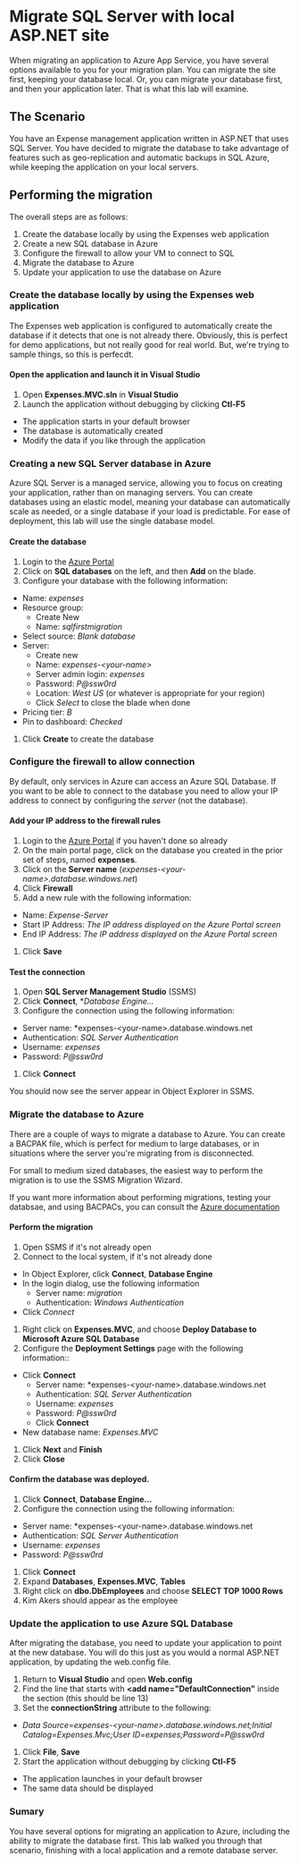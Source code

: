 # Migrate SQL Server with local ASP.NET site

When migrating an application to Azure App Service, you have several options available to you for your migration plan. You can migrate the site first, keeping your database local. Or, you can migrate your database first, and then your application later. That is what this lab will examine.

## The Scenario

You have an Expense management application written in ASP.NET that uses SQL Server. You have decided to migrate the database to take advantage of features such as geo-replication and automatic backups in SQL Azure, while keeping the application on your local servers.

## Performing the migration

The overall steps are as follows:

1. Create the database locally by using the Expenses web application
1. Create a new SQL database in Azure
1. Configure the firewall to allow your VM to connect to SQL
1. Migrate the database to Azure
1. Update your application to use the database on Azure

### Create the database locally by using the Expenses web application

The Expenses web application is configured to automatically create the database if it detects that one is not already there. Obviously, this is perfect for demo applications, but not really good for real world. But, we're trying to sample things, so this is perfecdt.

#### Open the application and launch it in Visual Studio

1. Open **Expenses.MVC.sln** in **Visual Studio**
1. Launch the application without debugging by clicking **Ctl-F5**
  - The application starts in your default browser
  - The database is automatically created
  - Modify the data if you like through the application

### Creating a new SQL Server database in Azure

Azure SQL Server is a managed service, allowing you to focus on creating your application, rather than on managing servers. You can create databases using an elastic model, meaning your database can automatically scale as needed, or a single database if your load is predictable. For ease of deployment, this lab will use the single database model.

#### Create the database

1. Login to the [Azure Portal](https://portal.azure.com)
1. Click on **SQL databases** on the left, and then **Add** on the blade.
1. Configure your database with the following information:
  - Name: *expenses*
  - Resource group:
    - Create New
    - Name: *sqlfirstmigration*
  - Select source: *Blank database*
  - Server:
    - Create new
    - Name: *expenses-&lt;your-name&gt;*
    - Server admin login: *expenses*
    - Password: *P@ssw0rd*
    - Location: *West US* (or whatever is appropriate for your region)
    - Click *Select* to close the blade when done
  - Pricing tier: *B*
  - Pin to dashboard: *Checked*
1. Click **Create** to create the database 

### Configure the firewall to allow connection

By default, only services in Azure can access an Azure SQL Database. If you want to be able to connect to the database you need to allow your IP address to connect by configuring the *server* (not the database).

#### Add your IP address to the firewall rules

1. Login to the [Azure Portal](https://portal.azure.com) if you haven't done so already
1. On the main portal page, click on the database you created in the prior set of steps, named **expenses**.
1. Click on the **Server name** (*expenses-&lt;your-name&gt;.database.windows.net*)
1. Click **Firewall**
1. Add a new rule with the following information:
  - Name: *Expense-Server*
  - Start IP Address: *The IP address displayed on the Azure Portal screen*
  - End IP Address: *The IP address displayed on the Azure Portal screen*
1. Click **Save**

#### Test the connection

1. Open **SQL Server Management Studio** (SSMS)
1. Click **Connect**, **Database Engine...*
1. Configure the connection using the following information:
  - Server name: *expenses-&lt;your-name&gt;.database.windows.net
  - Authentication: *SQL Server Authentication*
  - Username: *expenses*
  - Password: *P@ssw0rd*
1. Click **Connect**

You should now see the server appear in Object Explorer in SSMS.

### Migrate the database to Azure

There are a couple of ways to migrate a database to Azure. You can create a BACPAK file, which is perfect for medium to large databases, or in situations where the server you're migrating from is disconnected.

For small to medium sized databases, the easiest way to perform the migration is to use the SSMS Migration Wizard.

If you want more information about performing migrations, testing your databsae, and using BACPACs, you can consult the [Azure documentation](https://azure.microsoft.com/en-us/documentation/articles/sql-database-cloud-migrate/)

#### Perform the migration

1. Open SSMS if it's not already open
1. Connect to the local system, if it's not already done
  - In Object Explorer, click **Connect**, **Database Engine**
  - In the login dialog, use the following information
    - Server name: *migration*
    - Authentication: *Windows Authentication*
  - Click *Connect*
1. Right click on **Expenses.MVC**, and choose **Deploy Database to Microsoft Azure SQL Database**
1. Configure the **Deployment Settings** page with the following information::
  - Click **Connect**
    - Server name: *expenses-&lt;your-name&gt;.database.windows.net
    - Authentication: *SQL Server Authentication*
    - Username: *expenses*
    - Password: *P@ssw0rd*
    - Click **Connect**
  - New database name: *Expenses.MVC*
1. Click **Next** and **Finish**
1. Click **Close**

#### Confirm the database was deployed.

1. Click **Connect**, **Database Engine...**
1. Configure the connection using the following information:
  - Server name: *expenses-&lt;your-name&gt;.database.windows.net
  - Authentication: *SQL Server Authentication*
  - Username: *expenses*
  - Password: *P@ssw0rd*
1. Click **Connect**
1. Expand **Databases**, **Expenses.MVC**, **Tables**
1. Right click on **dbo.DbEmployees** and choose **SELECT TOP 1000 Rows**
1. Kim Akers should appear as the employee

### Update the application to use Azure SQL Database

After migrating the database, you need to update your application to point at the new database. You will do this just as you would a normal ASP.NET application, by updating the web.config file.

1. Return to **Visual Studio** and open **Web.config**
1. Find the line that starts with **<add name="DefaultConnection"** inside the **<connectionStrings>** section (this should be line 13)
1. Set the **connectionString** attribute to the following:
  - *Data Source=expenses-&lt;your-name&gt;.database.windows.net;Initial Catalog=Expenses.Mvc;User ID=expenses;Password=P@ssw0rd*
1. Click **File**, **Save**
1. Start the application without debugging by clicking **Ctl-F5**
  - The application launches in your default browser
  - The same data should be displayed

### Sumary

You have several options for migrating an application to Azure, including the ability to migrate the database first. This lab walked you through that scenario, finishing with a local application and a remote database server.
